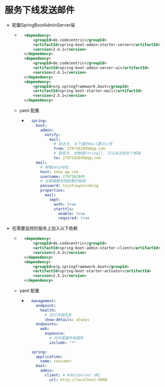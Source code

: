 # 服务下线发送邮件

- 配置SpringBootAdminServer端

    - ```xml
        <dependency>
            <groupId>de.codecentric</groupId>
            <artifactId>spring-boot-admin-starter-server</artifactId>
            <version>2.4.1</version>
        </dependency>
        <dependency>
            <groupId>de.codecentric</groupId>
            <artifactId>spring-boot-admin-server-ui</artifactId>
            <version>2.4.1</version>
        </dependency>
        <dependency>
            <groupId>org.springframework.boot</groupId>
            <artifactId>spring-boot-starter-mail</artifactId>
            <version>2.5.1</version>
        </dependency>
        ```

    - yaml 配置

        - ```yaml
            spring:
              boot:
                admin:
                  notify:
                    mail:
                      # 发送方, 与下面的mail要对上号
                      from: 2797162845@qq.com
                      # 接受方, 参数是String[], 可以发送给多个邮箱
                      to: 2797162845@qq.com
              mail:
                # 邮箱smtp地址
                host: smtp.qq.com
                username: 2797162845
                # 从邮箱服务商配置的秘钥
                password: tojotvwyeszsdcig
                properties:
                  mail:
                    smpt:
                      auth: true
                      starttls:
                        enable: true
                        required: true
            ```

- 在需要监控的服务上加入以下依赖

    - ```xml
        <dependency>
            <groupId>de.codecentric</groupId>
            <artifactId>spring-boot-admin-starter-client</artifactId>
            <version>2.4.1</version>
        </dependency>
        <dependency>
            <groupId>org.springframework.boot</groupId>
            <artifactId>spring-boot-starter-actuator</artifactId>
            <version>2.5.1</version>
        </dependency>
        ```

    - yaml 配置

        - ```yaml
            management:
              endpoint:
                health:
                  # 显示详细信息
                  show-details: always
              endpoints:
                web:
                  exposure:
                    # 对外暴露所有服务
                    include: "*"
            
            spring:
              application:
                name: consumer
              boot:
                admin:
                  client: # AdminServer URL
                    url: http://localhost:9090
            ```